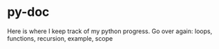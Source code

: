 # py-doc
Here is where I keep track of my python progress.
Go over again:
loops, functions, recursion, example, scope
